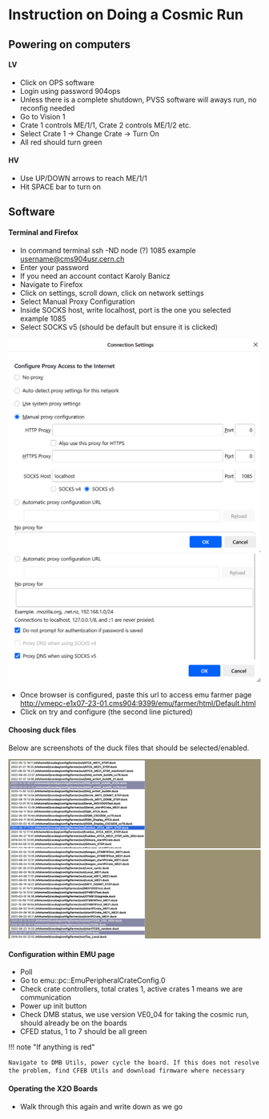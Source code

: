 # Instruction on Doing a Cosmic Run

## Powering on computers
  
#### LV  
   
  - Click on OPS software  
  - Login using password 904ops  
  - Unless there is a complete shutdown, PVSS software will aways run, no reconfig needed  
  - Go to Vision 1   
  - Crate 1 controls ME/1/1, Crate 2 controls ME/1/2 etc.  
  - Select Crate 1 -> Change Crate -> Turn On 
  - All red should turn green 
  
#### HV  

  - Use UP/DOWN arrows to reach ME/1/1  
  - Hit SPACE bar to turn on   
  
## Software  

#### Terminal and Firefox 

  - In command terminal ssh -ND node (?) 1085 example username@cms904usr.cern.ch  
  - Enter your password  
  - If you need an account contact Karoly Banicz    
  - Navigate to Firefox  
  - Click on settings, scroll down, click on network settings  
  - Select Manual Proxy Configuration  
  - Inside SOCKS host, write localhost, port is the one you selected example 1085  
  - Select SOCKS v5 (should be default but ensure it is clicked) 

![Page1](img/firefox1.png)
![Page2](img/firefox2.png)

  - Once browser is configured, paste this url to access emu farmer page http://vmepc-e1x07-23-01.cms904:9399/emu/farmer/html/Default.html   
  - Click on try and configure (the second line pictured) 

#### Choosing duck files

Below are screenshots of the duck files that should be selected/enabled.

![Page3](img/emusetup1.png)
![Page4](img/emusetup2.png)

#### Configuration within EMU page
  
  - Poll
  - Go to emu::pc::EmuPeripheralCrateConfig.0
  - Check crate controllers, total crates 1, active crates 1 means we are communication  
  - Power up init button  
  - Check DMB status, we use version VE0_04 for taking the cosmic run, should already be on the boards  
  - CFED status, 1 to 7 should be all green

!!! note "If anything is red"

    Navigate to DMB Utils, power cycle the board. If this does not resolve the problem, find CFEB Utils and download firmware where necessary


#### Operating the X2O Boards   

  - Walk through this again and write down as we go




